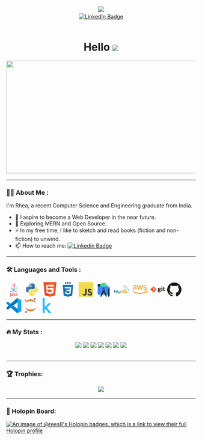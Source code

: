 <!--
**rees8/rees8** is a ✨ _special_ ✨ repository because its `README.md` (this file) appears on your GitHub profile.

Here are some ideas to get you started:

- 🔭 I’m currently working on ...
- 🌱 I’m currently learning ...
- 👯 I’m looking to collaborate on ...
- 🤔 I’m looking for help with ...
- 💬 Ask me about ...
- 📫 How to reach me: ...
- 😄 Pronouns: ...
- ⚡ Fun fact: ...
-->

<!--Header section starts-->
<!--GIF-->
<div id="header" align="center">
  <img src="https://i.giphy.com/media/v1.Y2lkPTc5MGI3NjExbXFqdnU5eW1vZXFiMndnNGdncGwxa3l5emo4YmV6OHVrYnlmc2gwbCZlcD12MV9pbnRlcm5hbF9naWZfYnlfaWQmY3Q9cw/aIJDrOomj81MQZz2uO/giphy.gif" width="100"/>
</div>

<!--LinkedIn profile-->
<div id="badges" align="center">
  <a href="https://www.linkedin.com/in/rhea-boppana-3990a5201/">
    <img src="https://img.shields.io/badge/LinkedIn-blue?style=for-the-badge&logo=linkedin&logoColor=white" alt="LinkedIn Badge"/>
  </a>
</div>

<!--Profile view count-->
<div id="profile-count" align="center">
  <img src="https://komarev.com/ghpvc/?username=rees8&style=flat-square&color=blue" alt=""/>
</div>

<!--Welcome message-->
<div id="welcome" align="center">
  <h1>
    Hello
      <img src="https://media.giphy.com/media/hvRJCLFzcasrR4ia7z/giphy.gif" width="30px"/>
  </h1>
</div>
<!--Header section ends-->

<!--About Me section starts-->
<!--GIF-->
<div align="center">
  <img src="https://i.giphy.com/media/v1.Y2lkPTc5MGI3NjExanppdTMzY3hsNmh6anZwYzQzOXdrOGxjMHBkenpqcjE0YjM4NXJycyZlcD12MV9pbnRlcm5hbF9naWZfYnlfaWQmY3Q9Zw/L1R1tvI9svkIWwpVYr/giphy.gif" width="600" height="300"/>
</div>

<!--About Me text-->
---

### :woman_technologist: About Me :
I'm Rhea, a recent Computer Science and Engineering graduate from India.

- :telescope: I aspire to become a Web Developer in the near future.
- :seedling: Exploring MERN and Open Source.
- :zap: In my free time, I like to sketch and read books (fiction and non-fiction) to unwind.
- :mailbox: How to reach me: [![Linkedin Badge](https://img.shields.io/badge/-rhea-blue?style=flat&logo=Linkedin&logoColor=white)](https://www.linkedin.com/in/rhea-boppana-3990a5201/)
<!--About Me section ends-->

<!--Languages and Tools section starts-->
---

### :hammer_and_wrench: Languages and Tools :
<div>
  <img src="https://github.com/devicons/devicon/blob/master/icons/java/java-original-wordmark.svg" title="Java" alt="Java" width="40" height="40"/>&nbsp;
  <img src="https://github.com/devicons/devicon/blob/master/icons/python/python-original.svg" title="Python" alt="Python" width="40" height="40"/>&nbsp;
  <img src="https://github.com/devicons/devicon/blob/master/icons/html5/html5-original.svg" title="HTML5" alt="HTML" width="40" height="40"/>&nbsp;
  <img src="https://github.com/devicons/devicon/blob/master/icons/css3/css3-plain-wordmark.svg"  title="CSS3" alt="CSS" width="40" height="40"/>&nbsp;
  <img src="https://github.com/devicons/devicon/blob/master/icons/javascript/javascript-original.svg" title="JavaScript" alt="JavaScript" width="40" height="40"/>&nbsp;
  <img src="https://github.com/devicons/devicon/blob/master/icons/androidstudio/androidstudio-original.svg" title="Android Studio" alt="Android Studio" width="40" height="40"/>&nbsp;
  <img src="https://github.com/devicons/devicon/blob/master/icons/mysql/mysql-original-wordmark.svg" title="MySQL"  alt="MySQL" width="40" height="40"/>&nbsp;
  <img src="https://github.com/devicons/devicon/blob/master/icons/amazonwebservices/amazonwebservices-plain-wordmark.svg" title="AWS" alt="AWS" width="40" height="40"/>&nbsp;
  <img src="https://github.com/devicons/devicon/blob/master/icons/git/git-original-wordmark.svg" title="Git" **alt="Git" width="40" height="40"/>
  <img src="https://github.com/devicons/devicon/blob/master/icons/github/github-original.svg" title="GitHub" **alt="GitHub" width="40" height="40"/>
  <img src="https://github.com/devicons/devicon/blob/master/icons/vscode/vscode-original.svg" title="VSCode" **alt="VSCode" width="40" height="40"/>
  <img src="https://github.com/devicons/devicon/blob/master/icons/jupyter/jupyter-original.svg" title="Jupyter" **alt="Jupyter" width="40" height="40"/>
  <img src="https://github.com/devicons/devicon/blob/master/icons/kaggle/kaggle-original.svg" title="Kaggle" **alt="Kaggle" width="40" height="40"/>
</div>
<!--Languages and Tools section ends-->

<!--GitHub Stats section starts-->
---

### :fire: My Stats :
<div align="center">

<img height="158em" src="https://github-profile-summary-cards.vercel.app/api/cards/profile-details?username=rees8&theme=tokyonight">
<img height="158em" src="https://github-profile-summary-cards.vercel.app/api/cards/stats?username=rees8&theme=tokyonight">
<img height="160em" src="https://github-profile-summary-cards.vercel.app/api/cards/repos-per-language?username=rees8&theme=tokyonight">
<img height="160em" src="https://github-profile-summary-cards.vercel.app/api/cards/most-commit-language?username=rees8&theme=tokyonight">
<img height="160em" src="https://github-profile-summary-cards.vercel.app/api/cards/productive-time?username=rees8&theme=tokyonight&utcOffset=8">
<img height="169em" src="https://github-readme-stats.vercel.app/api?username=rees8&theme=tokyonight&hide_border=false&include_all_commits=false&count_private=false">
<img height="169em" src="https://github-readme-streak-stats.herokuapp.com/?user=rees8&theme=tokyonight">
</div><br>
<!--GitHub Stats section ends-->

<!--Trophy section starts-->
---

### 🏆 Trophies:
<div align="center">
<img src="https://github-trophies.vercel.app/?username=rees8&theme=tokyonight&no-frame=false&no-bg=false&margin-w=4">
</div>
<!--Trophy section ends-->

<!--Badges section starts-->
---

### 🏅 Holopin Board:

[![An image of @rees8's Holopin badges, which is a link to view their full Holopin profile](https://holopin.me/rees8)](https://holopin.io/@rees8)  

<!--Badges section ends-->
